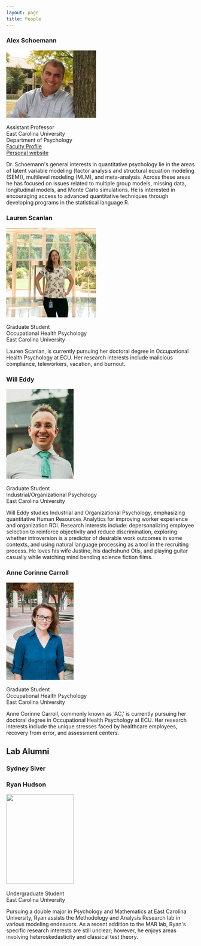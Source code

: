 ```yaml
---
layout: page
title: People
---
```


### Alex Schoemann
<img src="https://raw.githubusercontent.com/schoam4/schoam4.github.io/master/public/Alex%20Schoemann.jpg" width="240" height="180" />

Assistant Professor<br>
East Carolina University<br>
Department of Psychology<br>
[Faculty Profile](http://www.ecu.edu/psyc/schoemann.cfm)<br>
[Personal website](https://sites.google.com/site/alexandermschoemann)<br>

Dr. Schoemann's general interests in quantitative psychology lie in the areas of latent variable modeling (factor analysis and structural equation modeling (SEM)), multilevel modeling (MLM), and meta-analysis. Across these areas he has focused on issues related to multiple group models, missing data, longitudinal models, and Monte Carlo simulations. He is interested in encouraging access to advanced quantitative techniques through developing programs in the statistical language R. 

### Lauren Scanlan

<img src="https://github.com/schoam4/schoam4.github.io/raw/master/public/Marlab_Scanlan.jpg" width="240" height="240" />

Graduate Student<br>
Occupational Health Psychology <br>
East Carolina University <br>

Lauren Scanlan, is currently pursuing her doctoral degree in Occupational Health Psychology at ECU. Her research interests include malicious compliance, teleworkers, vacation, and burnout.

### Will Eddy

<img src="https://github.com/schoam4/schoam4.github.io/raw/master/public/Marlab_Eddy.jpg" width="180" height="240" />

Graduate Student<br>
Industrial/Organizational Psychology <br>
East Carolina University <br>

Will Eddy studies Industrial and Organizational Psychology, emphasizing quantitative Human Resources Analytics for improving worker experience and organization ROI.  Research interests include: depersonalizing employee selection to reinforce objectivity and reduce discrimination, exploring whether introversion is a predictor of desirable work outcomes in some contexts, and using natural language processing as a tool in the recruiting process.  He loves his wife Justine, his dachshund Otis, and playing guitar casually while watching mind bending science fiction films.

### Anne Corinne Carroll

<img src="https://github.com/schoam4/schoam4.github.io/raw/master/public/MAR_lab_Anne.jpg" width="180" height="260" />

Graduate Student<br>
Occupational Health Psychology <br>
East Carolina University <br>

Anne Corinne Carroll, commonly known as 'AC,' is currently pursuing her doctoral degree in Occupational Health Psychology at ECU. Her research interests include the unique stresses faced by healthcare employees, recovery from error, and assessment centers. 


## Lab Alumni

### Sydney Siver

### Ryan Hudson

<img src="https://github.com/schoam4/schoam4.github.io/raw/master/public/MAR_lab_Ryan.jpg" width="180" height="240" />

Undergraduate Student <br>
East Carolina University <br>

Pursuing a double major in Psychology and Mathematics at East Carolina University, Ryan assists the Methodology and Analysis Research lab in various modeling endeavors. As a recent addition to the MAR lab, Ryan's specific research interests are still unclear; however, he enjoys areas involving heteroskedasticity and classical test theory.  

